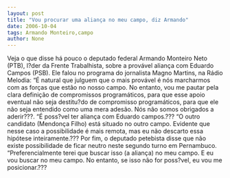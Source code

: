 ```yaml
---
layout: post
title: "Vou procurar uma aliança no meu campo, diz Armando"
date: 2006-10-04
tags: Armando Monteiro,campo
author: None
---
```

Veja o que disse há pouco o deputado federal Armando Monteiro Neto (PTB), l?der da Frente Trabalhista, sobre a provável aliança com Eduardo Campos (PSB). Ele falou no programa do jornalista Magno Martins, na Rádio Melodia:
“É natural que julguem que o mais provável é nós marcharmos com as forças que estão no nosso campo. No entanto, vou me pautar pela clara definição de compromissos programáticos, para que esse apoio eventual não seja destitu?do de compromisso programáticos, para que ele não seja entendido como uma mera adesão. Nós não somos obrigados a aderir???.
“É poss?vel ter aliança com Eduardo campos.???
“O outro candidato (Mendonça Filho) está situado no outro campo. Evidente que nesse caso a possibilidade é mais remota, mas eu não descarto essa hipótese inteiramente.???
Por fim, o deputado petebista disse que não existe possibilidade de ficar neutro neste segundo turno em Pernambuco.
“Preferencialmente terei que buscar isso (a aliança) no meu campo. E eu vou buscar no meu campo. No entanto, se isso não for poss?vel, eu vou me posicionar.??? 